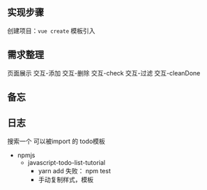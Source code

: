 ## 实现步骤
创建项目：`vue create`
模板引入

## 需求整理
页面展示
交互-添加
交互-删除
交互-check
交互-过滤
交互-cleanDone


## 备忘

## 日志
搜索一个 可以被import 的 todo模板
- npmjs
    - javascript-todo-list-tutorial  
        - yarn add 失败： npm test
        - 手动复制样式，模板